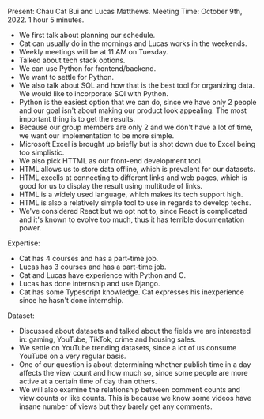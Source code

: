 
Present: Chau Cat Bui and Lucas Matthews.
Meeting Time: October 9th, 2022. 1 hour 5 minutes.

* We first talk about planning our schedule. 
* Cat can usually do in the mornings and Lucas works in the weekends.
* Weekly meetings will be at 11 AM on Tuesday.
* Talked about tech stack options.
* We can use Python for frontend/backend.
* We want to settle for Python.
* We also talk about SQL and how that is the best tool for organizing data. We would like to incorporate SQl with Python.
* Python is the easiest option that we can do, since we have only 2 people and our goal isn't about making our product look appealing. The most important thing is to get the results.
* Because our group members are only 2 and we don't have a lot of time, we want our implementation to be more simple.
* Microsoft Excel is brought up briefly but is shot down due to Excel being too simplistic.
* We also pick HTTML as our front-end development tool.
* HTML allows us to store data offline, which is prevalent for our datasets.
* HTML excells at connecting to different links and web pages, which is good for us to display the result
using multitude of links.
* HTML is a widely used language, which makes its tech support high.
* HTML is also a relatively simple tool to use in regards to develop techs.
* We've considered React but we opt not to, since React is complicated and it's known to evolve too much, thus it has terrible documentation power.


Expertise:
* Cat has 4 courses and has a part-time job.
* Lucas has 3 courses and has a part-time job. 
* Cat and Lucas have experience with Python and C. 
* Lucas has done internship and use Django.
* Cat has some Typescript knowledge. Cat expresses his inexperience since he hasn't done internship.


Dataset:
* Discussed about datasets and talked about the fields we are interested in: gaming, YouTube, TikTok, crime and housing sales.
* We settle on YouTube trending datasets, since a lot of us consume YouTube on a very regular basis.
* One of our question is about determining whether publish time in a day affects the view count and how much so, since 
some people are more active at a certain time of day than others. 
* We will also examine the relationship between comment counts and view counts or like counts. This is because we know
some videos have insane number of views but they barely get any comments. 
